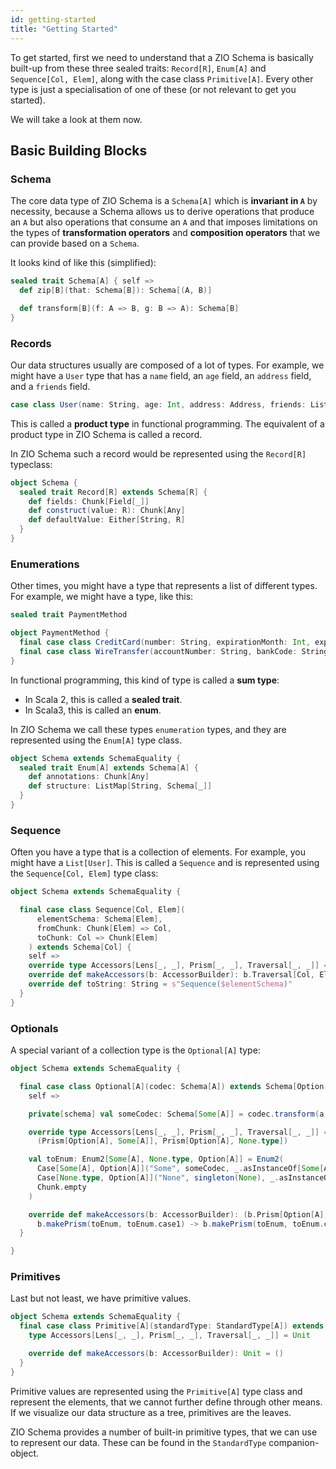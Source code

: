 ```yaml
---
id: getting-started 
title: "Getting Started"
---
```


To get started, first we need to understand that a ZIO Schema is basically built-up from these three
sealed traits: `Record[R]`, `Enum[A]` and `Sequence[Col, Elem]`, along with the case class `Primitive[A]`. Every other type is just a specialisation of one of these (or not relevant to get you started).

We will take a look at them now.

## Basic Building Blocks

### Schema

The core data type of ZIO Schema is a `Schema[A]` which is **invariant in `A`** by necessity, because a Schema allows us to derive operations that produce an `A` but also operations that consume an `A` and that imposes limitations on the types of **transformation operators** and **composition operators** that we can provide based on a `Schema`.

It looks kind of like this (simplified):

```scala
sealed trait Schema[A] { self =>
  def zip[B](that: Schema[B]): Schema[(A, B)]

  def transform[B](f: A => B, g: B => A): Schema[B]
}
```

### Records

Our data structures usually are composed of a lot of types. For example, we might have a `User`
type that has a `name` field, an `age` field, an `address` field, and a `friends` field.

```scala
case class User(name: String, age: Int, address: Address, friends: List[User])
```

This is called a **product type** in functional programming. The equivalent of a product type in ZIO Schema is called a record.

In ZIO Schema such a record would be represented using the `Record[R]` typeclass:

```scala
object Schema {
  sealed trait Record[R] extends Schema[R] {
    def fields: Chunk[Field[_]]
    def construct(value: R): Chunk[Any]
    def defaultValue: Either[String, R]
  }
}

```

### Enumerations

Other times, you might have a type that represents a list of different types. For example, we might have a type, like this:

```scala
sealed trait PaymentMethod 

object PaymentMethod {
  final case class CreditCard(number: String, expirationMonth: Int, expirationYear: Int) extends PaymentMethod
  final case class WireTransfer(accountNumber: String, bankCode: String) extends PaymentMethod
}
```

In functional programming, this kind of type is called a **sum type**:
- In Scala 2, this is called a **sealed trait**.
- In Scala3, this is called an **enum**.

In ZIO Schema we call these types `enumeration` types, and they are represented using the `Enum[A]` type class.

```scala
object Schema extends SchemaEquality {
  sealed trait Enum[A] extends Schema[A] {
    def annotations: Chunk[Any]
    def structure: ListMap[String, Schema[_]]
  }
}
```

### Sequence

Often you have a type that is a collection of elements. For example, you might have a `List[User]`. This is called a `Sequence` and is represented using the `Sequence[Col, Elem]` type class:

```scala
object Schema extends SchemaEquality {

  final case class Sequence[Col, Elem](
      elementSchema: Schema[Elem],
      fromChunk: Chunk[Elem] => Col,
      toChunk: Col => Chunk[Elem]
    ) extends Schema[Col] {
    self =>
    override type Accessors[Lens[_, _], Prism[_, _], Traversal[_, _]] = Traversal[Col, Elem]
    override def makeAccessors(b: AccessorBuilder): b.Traversal[Col, Elem] = b.makeTraversal(self, schemaA)
    override def toString: String = s"Sequence($elementSchema)"
  }
}
```

### Optionals

A special variant of a collection type is the `Optional[A]` type:

```scala
object Schema extends SchemaEquality {

  final case class Optional[A](codec: Schema[A]) extends Schema[Option[A]] {
    self =>

    private[schema] val someCodec: Schema[Some[A]] = codec.transform(a => Some(a), _.get)

    override type Accessors[Lens[_, _], Prism[_, _], Traversal[_, _]] =
      (Prism[Option[A], Some[A]], Prism[Option[A], None.type])

    val toEnum: Enum2[Some[A], None.type, Option[A]] = Enum2(
      Case[Some[A], Option[A]]("Some", someCodec, _.asInstanceOf[Some[A]], Chunk.empty),
      Case[None.type, Option[A]]("None", singleton(None), _.asInstanceOf[None.type], Chunk.empty),
      Chunk.empty
    )

    override def makeAccessors(b: AccessorBuilder): (b.Prism[Option[A], Some[A]], b.Prism[Option[A], None.type]) =
      b.makePrism(toEnum, toEnum.case1) -> b.makePrism(toEnum, toEnum.case2)
  }

}
```

### Primitives

Last but not least, we have primitive values.

```scala
object Schema extends SchemaEquality {
  final case class Primitive[A](standardType: StandardType[A]) extends Schema[A] {
    type Accessors[Lens[_, _], Prism[_, _], Traversal[_, _]] = Unit

    override def makeAccessors(b: AccessorBuilder): Unit = ()
  }
}
```

Primitive values are represented using the `Primitive[A]` type class and represent the elements,
that we cannot further define through other means. If we visualize our data structure as a tree, primitives are the leaves.

ZIO Schema provides a number of built-in primitive types, that we can use to represent our data.
These can be found in the `StandardType` companion-object.

